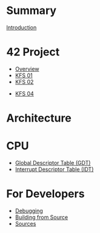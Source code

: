 # Summary

[Introduction](README.md)

# 42 Project

- [Overview](project/overview.md)
- [KFS 01](project/kfs_01.md)
- [KFS 02](project/kfs_02.md)
<!-- - [KFS 03](project/kfs_03.md) -->
- [KFS 04](project/kfs_04.md)

# Architecture

<!--- [System Overview](architecture/overview.md)-->
<!-- - [Build Pipeline](architecture/build.md) -->
<!-- - [Design Decisions](architecture/design.md) -->

# CPU

- [Global Descriptor Table (GDT)](cpu/gdt.md)
- [Interrupt Descriptor Table (IDT)](cpu/idt.md)

# For Developers

- [Debugging](developers/debug.md)
- [Building from Source](developers/building.md)
- [Sources](developers/sources.md)
